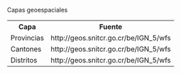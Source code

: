 Capas geoespaciales

<table>
  <tr><th>Capa</th><th>Fuente</th></tr>
  <tr><td>Provincias</td><td>http://geos.snitcr.go.cr/be/IGN_5/wfs</td></tr>
  <tr><td>Cantones</td><td>http://geos.snitcr.go.cr/be/IGN_5/wfs</td></tr>
  <tr><td>Distritos</td><td>http://geos.snitcr.go.cr/be/IGN_5/wfs</td></tr>
</table>
